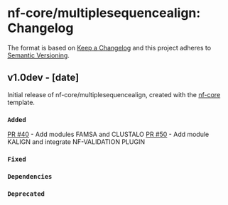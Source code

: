# nf-core/multiplesequencealign: Changelog

The format is based on [Keep a Changelog](https://keepachangelog.com/en/1.0.0/)
and this project adheres to [Semantic Versioning](https://semver.org/spec/v2.0.0.html).

## v1.0dev - [date]

Initial release of nf-core/multiplesequencealign, created with the [nf-core](https://nf-co.re/) template.

### `Added`

[PR #40](https://github.com/nf-core/multiplesequencealign/pull/40) - Add modules FAMSA and CLUSTALO
[PR #50](https://github.com/nf-core/multiplesequencealign/pull/50) - Add module KALIGN and integrate NF-VALIDATION PLUGIN

### `Fixed`

### `Dependencies`

### `Deprecated`
